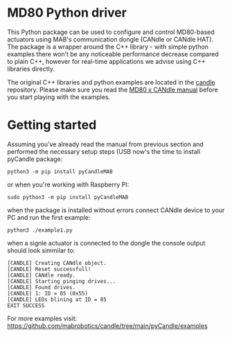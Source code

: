 # MD80 Python driver
This Python package can be used to configure and control MD80-based actuators using MAB's communication dongle (CANdle or CANdle HAT). The package is a wrapper around the C++ library - with simple python examples there won’t be any noticeable performance decrease compared to plain C++, however for real-time applications we advise using C++ libraries directly. 

The original C++ libraries and python examples are located in the [candle](https://github.com/mabrobotics/candle) repository. Please make sure you read the [MD80 x CANdle manual](https://www.mabrobotics.pl/servos) before you start playing with the examples. 

# Getting started

Assuming you've already read the manual from previous section and performed the necessary setup steps (USB now's the time to install pyCandle package:

```python3 -m pip install pyCandleMAB```

or when you're working with Raspberry PI:

```sudo python3 -m pip install pyCandleMAB```

when the package is installed without errors connect CANdle device to your PC and run the first example:

```python3 ./example1.py```

when a signle actuator is connected to the dongle the console output should look simmilar to:

```[CANDLE] CANdle library version: v3.0
[CANDLE] Creating CANdle object.
[CANDLE] Reset successfull!
[CANDLE] CANdle ready.
[CANDLE] Starting pinging drives...
[CANDLE] Found drives.
[CANDLE] 1: ID = 85 (0x55)
[CANDLE] LEDs blining at ID = 85
EXIT SUCCESS
```
For more examples visit: https://github.com/mabrobotics/candle/tree/main/pyCandle/examples